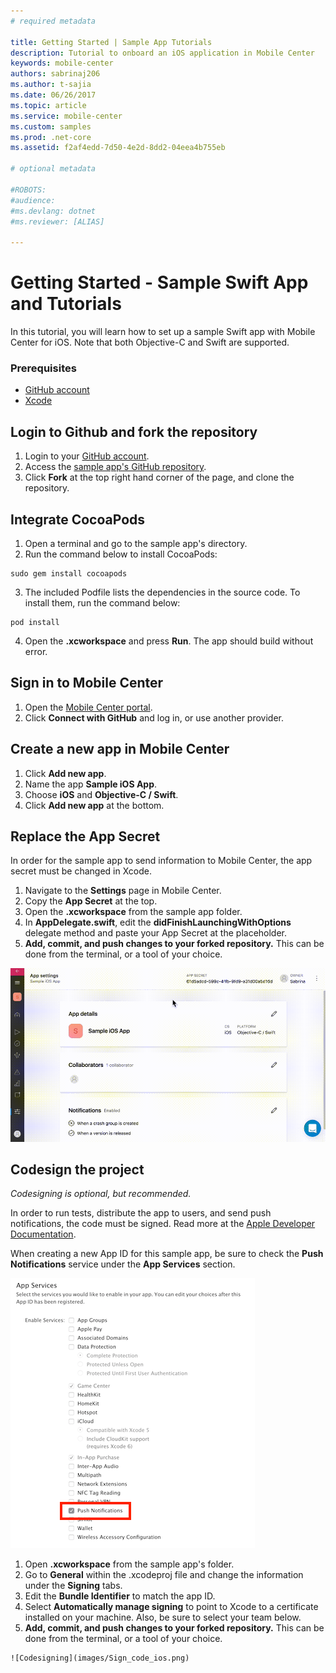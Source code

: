 ```yaml
---
# required metadata

title: Getting Started | Sample App Tutorials
description: Tutorial to onboard an iOS application in Mobile Center
keywords: mobile-center
authors: sabrinaj206
ms.author: t-sajia
ms.date: 06/26/2017
ms.topic: article
ms.service: mobile-center
ms.custom: samples
ms.prod: .net-core
ms.assetid: f2af4edd-7d50-4e2d-8dd2-04eea4b755eb

# optional metadata

#ROBOTS:
#audience:
#ms.devlang: dotnet
#ms.reviewer: [ALIAS]

---
```



# Getting Started - Sample Swift App and Tutorials

In this tutorial, you will learn how to set up a sample Swift app with Mobile Center for iOS. Note that both Objective-C and Swift are supported.

### Prerequisites
- [GitHub account](https://github.com/join)
- [Xcode](https://itunes.apple.com/us/app/xcode/id497799835?mt=12#)

## Login to Github and fork the repository
1. Login to your [GitHub account](https://github.com/join).
2. Access the [sample app's GitHub repository](https://github.com/MobileCenter/sampleapp-ios-swift).
3. Click **Fork** at the top right hand corner of the page, and clone the repository.

## Integrate CocoaPods
1. Open a terminal and go to the sample app's directory.
2. Run the command below to install CocoaPods:

  ```shell
  sudo gem install cocoapods
  ```

3. The included Podfile lists the dependencies in the source code. To install them, run the command below:

  ```shell
  pod install
  ```

4. Open the **.xcworkspace** and press **Run**. The app should build without error.

  <!--![Install Cocoapods](images/install_cocoapods_ios.gif)-->

## Sign in to Mobile Center
1. Open the [Mobile Center portal](https://mobile.azure.com).
2. Click **Connect with GitHub** and log in, or use another provider.

## Create a new app in Mobile Center
1. Click **Add new app**.
2. Name the app **Sample iOS App**.
3. Choose **iOS** and **Objective-C / Swift**.
4. Click **Add new app** at the bottom.    
  <!--![Make a new app](images/Make_new_app_ios.gif)-->

## Replace the App Secret

In order for the sample app to send information to Mobile Center, the app secret must be changed in Xcode.

1. Navigate to the **Settings** page in Mobile Center.
2. Copy the **App Secret** at the top.
3. Open the **.xcworkspace** from the sample app folder.
4. In **AppDelegate.swift**, edit the **didFinishLaunchingWithOptions** delegate method and paste your App Secret at the placeholder.  
5. **Add, commit, and push changes to your forked repository.** This can be done from the terminal, or a tool of your choice.

  ![Replace the App Secret](images/Change_app_secret_ios.gif)

## Codesign the project

_Codesigning is optional, but recommended._

In order to run tests, distribute the app to users, and send push notifications, the code must be signed. Read more at the [Apple Developer Documentation](https://developer.apple.com/library/content/documentation/IDEs/Conceptual/AppDistributionGuide/MaintainingProfiles/MaintainingProfiles.html).

When creating a new App ID for this sample app, be sure to check the **Push Notifications** service under the **App Services** section.

  ![Push App Service](images/AppID_push_ios.png)

  1. Open **.xcworkspace** from the sample app's folder.
  2. Go to **General** within the .xcodeproj file and change the information under the **Signing** tabs.
  3. Edit the **Bundle Identifier** to match the app ID.
  4. Select **Automatically manage signing** to point to Xcode to a certificate installed on your machine. Also, be sure to select your team below.
  5. **Add, commit, and push changes to your forked repository.** This can be done from the terminal, or a tool of your choice.

    ![Codesigning](images/Sign_code_ios.png)
